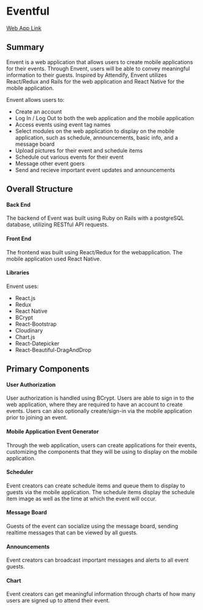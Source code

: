 # Eventful
[Web App Link](www.envent.herokuapp.com)
## Summary

Envent is a web application that allows users to create mobile applications for their events. Through Envent, users will be able to convey meaningful information to their guests. Inspired by Attendify, Envent utilizes React/Redux and Rails for the web application and React Native for the mobile application. 

Envent allows users to:

* Create an account 
* Log In / Log Out to both the web application and the mobile application 
* Access events using event tag names 
* Select modules on the web application to display on the mobile application, such as schedule, announcements, basic info, and a message board
* Upload pictures for their event and schedule items 
* Schedule out various events for their event 
* Message other event goers 
* Send and recieve important event updates and announcements

## Overall Structure 

#### Back End
The backend of Event was built using Ruby on Rails with a postgreSQL database, utilizing RESTful API requests. 

#### Front End
The frontend was built using React/Redux for the webapplication. The mobile application used React Native. 

#### Libraries 
Envent uses:
* React.js
* Redux
* React Native 
* BCrypt
* React-Bootstrap
* Cloudinary 
* Chart.js
* React-Datepicker 
* React-Beautiful-DragAndDrop

## Primary Components 

#### User Authorization 
User authorization is handled using BCrypt. Users are able to sign in to the web application, where they are required to have an account to create events. Users can also optionally create/sign-in via the mobile application prior to joining an event. 

#### Mobile Application Event Generator
Through the web application, users can create applications for their events, customizing the components that they will be using to display on the mobile application. 

#### Scheduler
Event creators can create schedule items and queue them to display to guests via the mobile application. The schedule items display the schedule item image as well as the time at which the event will occur. 


#### Message Board
Guests of the event can socialize using the message board, sending realtime messages that can be viewed by all guests. 

#### Announcements
Event creators can broadcast important messages and alerts to all event guests.

#### Chart
Event creators can get meaningful information through charts of how many users are signed up to attend their event. 